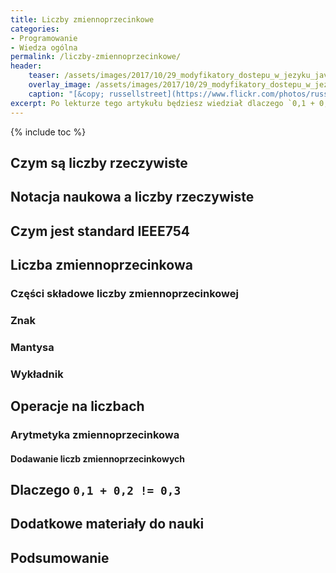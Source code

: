 ```yaml
---
title: Liczby zmiennoprzecinkowe
categories:
- Programowanie
- Wiedza ogólna
permalink: /liczby-zmiennoprzecinkowe/
header:
    teaser: /assets/images/2017/10/29_modyfikatory_dostepu_w_jezyku_java_artykul.jpg
    overlay_image: /assets/images/2017/10/29_modyfikatory_dostepu_w_jezyku_java_artykul.jpg
    caption: "[&copy; russellstreet](https://www.flickr.com/photos/russellstreet/9724283620/sizes/l)"
excerpt: Po lekturze tego artykułu będziesz wiedział dlaczego `0,1 + 0,2 != 0,3`. Poznasz sposób w jaki zapisywane są liczby rzeczywiste w pamięci komputera. Poznasz sposób na dodawanie i odejmowanie liczb zmiennoprzecinkowych. Poznasz część standardu IEEE754 i zrozumiesz dlaczego część typów nie nadaje się do przechowywania dokładnej reprezentacji liczb zmiennoprzecinkowych. Krótkie zadanie do rozwiązania pomoże Ci utrwalić wiedzę z artykułu.
---
```


{% include toc %}

## Czym są liczby rzeczywiste

## Notacja naukowa a liczby rzeczywiste

## Czym jest standard IEEE754

## Liczba zmiennoprzecinkowa

### Części składowe liczby zmiennoprzecinkowej

### Znak

### Mantysa

### Wykładnik

## Operacje na liczbach


### Arytmetyka zmiennoprzecinkowa


#### Dodawanie liczb zmiennoprzecinkowych

## Dlaczego `0,1 + 0,2 != 0,3`

## Dodatkowe materiały do nauki

## Podsumowanie

